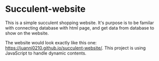 # Succulent-website
This is a simple succulent shopping website.
It's purpose is to be familar with connecting database with html page, and get data from database to show on the website.

The website would look exactly like this one: https://juanni0210.github.io/succulent-website/. This project is using JavaScript to handle dynamic contents.

